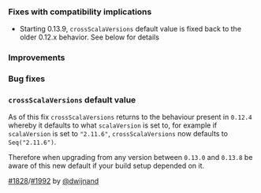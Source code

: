 
  [@dwijnand]: http://github.com/dwijnand
  [1828]: https://github.com/sbt/sbt/issues/1828
  [1992]: https://github.com/sbt/sbt/pull/1992

### Fixes with compatibility implications

- Starting 0.13.9, `crossScalaVersions` default value is fixed back to the older 0.12.x behavior. See below for
  details

### Improvements

### Bug fixes

### `crossScalaVersions` default value

As of this fix `crossScalaVersions` returns to the behaviour present in `0.12.4` whereby it defaults to what
`scalaVersion` is set to, for example if `scalaVersion` is set to `"2.11.6"`, `crossScalaVersions` now defaults
to `Seq("2.11.6")`.

Therefore when upgrading from any version between `0.13.0` and `0.13.8` be aware of this new default if
your build setup depended on it.

[#1828][1828]/[#1992][1992] by [@dwijnand][@dwijnand]
